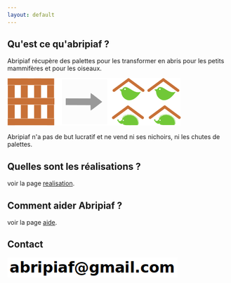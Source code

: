 ```yaml
---
layout: default
---
```


## Qu'est ce qu'abripiaf ?
Abripiaf récupère des palettes pour les transformer en abris pour les petits mammifères et pour les oiseaux.

![](explication.png)

Abripiaf n'a pas de but lucratif et ne vend ni ses nichoirs, ni les chutes de palettes.


## Quelles sont les réalisations ?
voir la page [realisation](./realisation.html).

## Comment aider Abripiaf ?
voir la page [aide](./aide.html).

## Contact
![email](./img/email.png)
